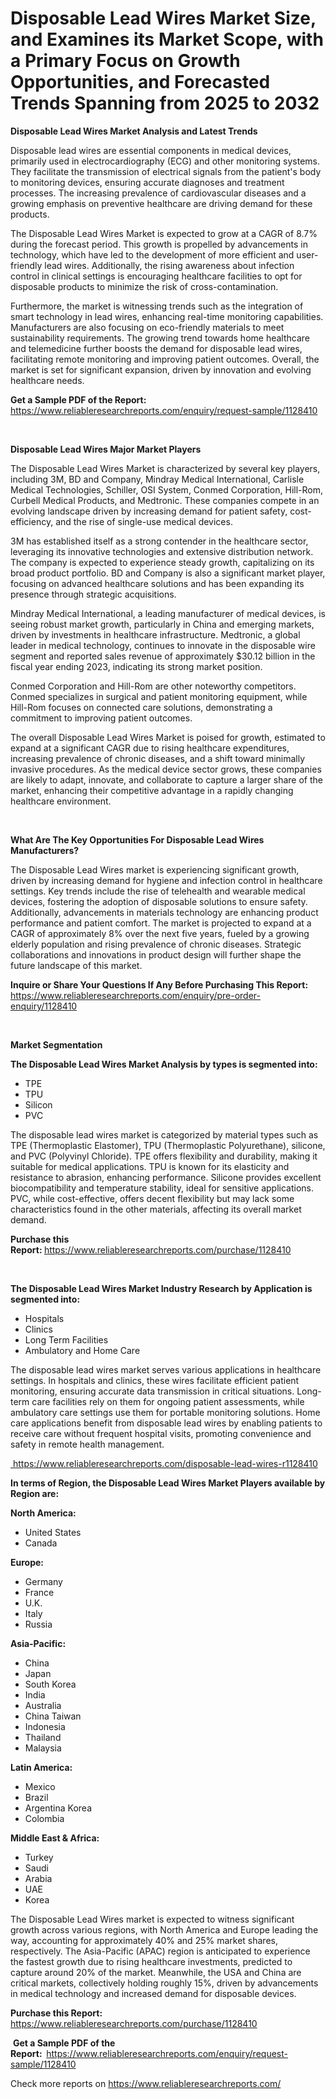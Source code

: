 <p><h1>Disposable Lead Wires Market Size, and Examines its Market Scope, with a Primary Focus on Growth Opportunities, and Forecasted Trends Spanning from 2025 to 2032</h1></p><p><strong>Disposable Lead Wires Market Analysis and Latest Trends</strong></p>
<p><p>Disposable lead wires are essential components in medical devices, primarily used in electrocardiography (ECG) and other monitoring systems. They facilitate the transmission of electrical signals from the patient's body to monitoring devices, ensuring accurate diagnoses and treatment processes. The increasing prevalence of cardiovascular diseases and a growing emphasis on preventive healthcare are driving demand for these products.</p><p>The Disposable Lead Wires Market is expected to grow at a CAGR of 8.7% during the forecast period. This growth is propelled by advancements in technology, which have led to the development of more efficient and user-friendly lead wires. Additionally, the rising awareness about infection control in clinical settings is encouraging healthcare facilities to opt for disposable products to minimize the risk of cross-contamination.</p><p>Furthermore, the market is witnessing trends such as the integration of smart technology in lead wires, enhancing real-time monitoring capabilities. Manufacturers are also focusing on eco-friendly materials to meet sustainability requirements. The growing trend towards home healthcare and telemedicine further boosts the demand for disposable lead wires, facilitating remote monitoring and improving patient outcomes. Overall, the market is set for significant expansion, driven by innovation and evolving healthcare needs.</p></p>
<p><strong>Get a Sample PDF of the Report:&nbsp;</strong> <a href="https://www.reliableresearchreports.com/enquiry/request-sample/1128410?utm_campaign=3020&utm_medium=2&utm_source=Github&utm_content=ia&utm_term=06042025&utm_id=disposable-lead-wires">https://www.reliableresearchreports.com/enquiry/request-sample/1128410</a></p>
<p>&nbsp;</p>
<p><strong>Disposable Lead Wires Major Market Players</strong></p>
<p><p>The Disposable Lead Wires Market is characterized by several key players, including 3M, BD and Company, Mindray Medical International, Carlisle Medical Technologies, Schiller, OSI System, Conmed Corporation, Hill-Rom, Curbell Medical Products, and Medtronic. These companies compete in an evolving landscape driven by increasing demand for patient safety, cost-efficiency, and the rise of single-use medical devices.</p><p>3M has established itself as a strong contender in the healthcare sector, leveraging its innovative technologies and extensive distribution network. The company is expected to experience steady growth, capitalizing on its broad product portfolio. BD and Company is also a significant market player, focusing on advanced healthcare solutions and has been expanding its presence through strategic acquisitions. </p><p>Mindray Medical International, a leading manufacturer of medical devices, is seeing robust market growth, particularly in China and emerging markets, driven by investments in healthcare infrastructure. Medtronic, a global leader in medical technology, continues to innovate in the disposable wire segment and reported sales revenue of approximately $30.12 billion in the fiscal year ending 2023, indicating its strong market position.</p><p>Conmed Corporation and Hill-Rom are other noteworthy competitors. Conmed specializes in surgical and patient monitoring equipment, while Hill-Rom focuses on connected care solutions, demonstrating a commitment to improving patient outcomes.</p><p>The overall Disposable Lead Wires Market is poised for growth, estimated to expand at a significant CAGR due to rising healthcare expenditures, increasing prevalence of chronic diseases, and a shift toward minimally invasive procedures. As the medical device sector grows, these companies are likely to adapt, innovate, and collaborate to capture a larger share of the market, enhancing their competitive advantage in a rapidly changing healthcare environment.</p></p>
<p>&nbsp;</p>
<p><strong>What Are The Key Opportunities For Disposable Lead Wires Manufacturers?</strong></p>
<p><p>The Disposable Lead Wires market is experiencing significant growth, driven by increasing demand for hygiene and infection control in healthcare settings. Key trends include the rise of telehealth and wearable medical devices, fostering the adoption of disposable solutions to ensure safety. Additionally, advancements in materials technology are enhancing product performance and patient comfort. The market is projected to expand at a CAGR of approximately 8% over the next five years, fueled by a growing elderly population and rising prevalence of chronic diseases. Strategic collaborations and innovations in product design will further shape the future landscape of this market.</p></p>
<p><strong>Inquire or Share Your Questions If Any Before Purchasing This Report:</strong> <a href="https://www.reliableresearchreports.com/enquiry/pre-order-enquiry/1128410?utm_campaign=3020&utm_medium=2&utm_source=Github&utm_content=ia&utm_term=06042025&utm_id=disposable-lead-wires">https://www.reliableresearchreports.com/enquiry/pre-order-enquiry/1128410</a></p>
<p>&nbsp;</p>
<p><strong>Market Segmentation</strong></p>
<p><strong>The Disposable Lead Wires Market Analysis by types is segmented into:</strong></p>
<p><ul><li>TPE</li><li>TPU</li><li>Silicon</li><li>PVC</li></ul></p>
<p><p>The disposable lead wires market is categorized by material types such as TPE (Thermoplastic Elastomer), TPU (Thermoplastic Polyurethane), silicone, and PVC (Polyvinyl Chloride). TPE offers flexibility and durability, making it suitable for medical applications. TPU is known for its elasticity and resistance to abrasion, enhancing performance. Silicone provides excellent biocompatibility and temperature stability, ideal for sensitive applications. PVC, while cost-effective, offers decent flexibility but may lack some characteristics found in the other materials, affecting its overall market demand.</p></p>
<p><strong>Purchase this Report:&nbsp;</strong><a href="https://www.reliableresearchreports.com/purchase/1128410?utm_campaign=3020&utm_medium=2&utm_source=Github&utm_content=ia&utm_term=06042025&utm_id=disposable-lead-wires">https://www.reliableresearchreports.com/purchase/1128410</a></p>
<p>&nbsp;</p>
<p><strong>The Disposable Lead Wires Market Industry Research by Application is segmented into:</strong></p>
<p><ul><li>Hospitals</li><li>Clinics</li><li>Long Term Facilities</li><li>Ambulatory and Home Care</li></ul></p>
<p><p>The disposable lead wires market serves various applications in healthcare settings. In hospitals and clinics, these wires facilitate efficient patient monitoring, ensuring accurate data transmission in critical situations. Long-term care facilities rely on them for ongoing patient assessments, while ambulatory care settings use them for portable monitoring solutions. Home care applications benefit from disposable lead wires by enabling patients to receive care without frequent hospital visits, promoting convenience and safety in remote health management.</p></p>
<p><a href="https://www.reliableresearchreports.com/disposable-lead-wires-r1128410?utm_campaign=3020&utm_medium=2&utm_source=Github&utm_content=ia&utm_term=06042025&utm_id=disposable-lead-wires">&nbsp;https://www.reliableresearchreports.com/disposable-lead-wires-r1128410</a></p>
<p><strong>In terms of Region, the Disposable Lead Wires Market Players available by Region are:</strong></p>
<p>
    <p> <strong> North America: </strong>
        <ul>
            <li>United States</li>
            <li>Canada</li>
        </ul>
        </p> 
    <p> <strong> Europe: </strong>
        <ul>
            <li>Germany</li>
            <li>France</li>
            <li>U.K.</li>
            <li>Italy</li>
            <li>Russia</li>
        </ul>
        </p> 
    <p> <strong> Asia-Pacific: </strong>
        <ul>
            <li>China</li>
            <li>Japan</li>
            <li>South Korea</li>
            <li>India</li>
            <li>Australia</li>
            <li>China Taiwan</li>
            <li>Indonesia</li>
            <li>Thailand</li>
            <li>Malaysia</li>
        </ul>
        </p> 
    <p> <strong> Latin America: </strong>
        <ul>
            <li>Mexico</li>
            <li>Brazil</li>
            <li>Argentina Korea</li>
            <li>Colombia</li>
        </ul>
        </p> 
    <p> <strong> Middle East & Africa: </strong>
        <ul>
            <li>Turkey</li>
            <li>Saudi</li>
            <li>Arabia</li>
            <li>UAE</li>
            <li>Korea</li>
        </ul>
    </p>
    </p>
<p><p>The Disposable Lead Wires market is expected to witness significant growth across various regions, with North America and Europe leading the way, accounting for approximately 40% and 25% market shares, respectively. The Asia-Pacific (APAC) region is anticipated to experience the fastest growth due to rising healthcare investments, predicted to capture around 20% of the market. Meanwhile, the USA and China are critical markets, collectively holding roughly 15%, driven by advancements in medical technology and increased demand for disposable devices.</p></p>
<p><strong>Purchase this Report: </strong><a href="https://www.reliableresearchreports.com/purchase/1128410?utm_campaign=3020&utm_medium=2&utm_source=Github&utm_content=ia&utm_term=06042025&utm_id=disposable-lead-wires">https://www.reliableresearchreports.com/purchase/1128410</a></p>
<p>&nbsp;<strong>Get a Sample PDF of the Report:&nbsp;&nbsp;</strong><a href="https://www.reliableresearchreports.com/enquiry/request-sample/1128410?utm_campaign=3020&utm_medium=2&utm_source=Github&utm_content=ia&utm_term=06042025&utm_id=disposable-lead-wires">https://www.reliableresearchreports.com/enquiry/request-sample/1128410</a></p>
<p><strong></strong></p>
<p>Check more reports on <a href="https://www.reliableresearchreports.com/?utm_campaign=3020&utm_medium=2&utm_source=Github&utm_content=ia&utm_term=06042025&utm_id=disposable-lead-wires">https://www.reliableresearchreports.com/</a></p>